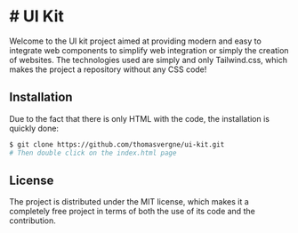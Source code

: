 # # UI Kit
Welcome to the UI kit project aimed at providing modern and easy to integrate web components to simplify web integration or simply the creation of websites. The technologies used are simply and only Tailwind.css, which makes the project a repository without any CSS code!

## Installation
Due to the fact that there is only HTML with the code, the installation is quickly done:

```bash
$ git clone https://github.com/thomasvergne/ui-kit.git
# Then double click on the index.html page
```

## License
The project is distributed under the MIT license, which makes it a completely free project in terms of both the use of its code and the contribution.
